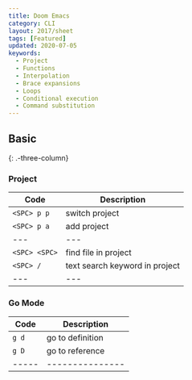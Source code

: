 ```yaml
---
title: Doom Emacs
category: CLI
layout: 2017/sheet
tags: [Featured]
updated: 2020-07-05
keywords:
  - Project
  - Functions
  - Interpolation
  - Brace expansions
  - Loops
  - Conditional execution
  - Command substitution
---
```


Basic
---------------
{: .-three-column}

### Project

| Code          | Description                    |
| ------------- | ------------------------------ |
| `<SPC> p p`   | switch project                 |
| `<SPC> p a`   | add project                    |
| ---           | ---                            |
| `<SPC> <SPC>` | find file in project           |
| `<SPC> /`     | text search keyword in project |
| ---           | ---                            |

### Go Mode


| Code  | Description      |
| ----- | ---------------- |
| `g d` | go to definition |
| `g D` | go to reference  |
| ----- | ---------------  |
